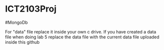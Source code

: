 # ICT2103Proj

#MongoDb

For "data" file replace it inside your own c drive. If you have created a data file when doing lab 5
replace the data file with the current data file uploaded inside this github
